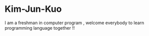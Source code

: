 # Kim-Jun-Kuo
I am a freshman in computer program , welcome everybody to learn programming language together !!
